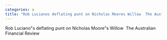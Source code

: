 ```yaml
---
categories: a
title: "Rob Lucianos deflating punt on Nicholas Moores Willow  The Australian Financial Review"
---
```

Rob Luciano"s deflating punt on Nicholas Moore"s Willow&nbsp;&nbsp;The Australian Financial Review